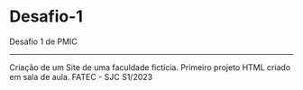 # Desafio-1
 Desafio 1 de PMIC
 <hr>
 Criação de um Site de uma faculdade fictícia.
 Primeiro projeto HTML criado em sala de aula.
 FATEC - SJC S1/2023
